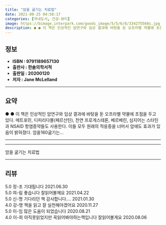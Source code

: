 ```yaml
---
title: "암을 굶기는 치료법"
date: 2021-08-25 04:58:17
categories: [국내도서, 건강-뷰티]
image: https://bimage.interpark.com/goods_image/5/5/6/8/334275568s.jpg
description: ● ● 이 책은 인상적인 암연구와 임상 결과에 바탕을 둔 오프라벨 약물에 초점을 두고 있다. 메트포민, 디피리다몰(페르산틴), 천연 프로게스테론, 베르베린, 심지어는 스타틴과 NSAID 항염증약들도 사용한다. 이들 모두 원래의 적응증을 너머서 암에도 효과가 있음이 밝혀졌다. 암
---
```


## **정보**

- **ISBN : 9791189657130**
- **출판사 : 한솔의학서적**
- **출판일 : 20200120**
- **저자 : Jane McLelland**

------



## **요약**

●  ●  이 책은 인상적인 암연구와 임상 결과에 바탕을 둔 오프라벨 약물에 초점을 두고 있다.  메트포민, 디피리다몰(페르산틴), 천연 프로게스테론, 베르베린, 심지어는 스타틴과 NSAID 항염증약들도 사용한다.  이들 모두 원래의 적응증을 너머서 암에도 효과가 있음이 밝혀졌다.  암을160굶기는... 

------



------


암을 굶기는 치료법 

------


## **리뷰** 

5.0 정-조 기대됩니다  2021.06.30 <br/>5.0 여-림 좋습니다 잘읽어볼께요 2021.04.22 <br/>5.0 신-명 기다리던 책 감사합니다.... 2021.01.30 <br/>4.0 강-명 책을 읽고 잘 실천해야겠어요 2020.11.27 <br/>5.0 이-임 많은 도움이 되었습니다  2020.08.21 <br/>4.0 이-희 아직못읽었지만 꼭읽어봐야하는책입니다 잘읽어볼게요  2020.08.06 <br/>